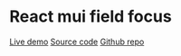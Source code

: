 # React mui field focus

[Live demo](https://react-mui-userformcontrol-focus.rolandjlevy.repl.co/) 
[Source code](https://replit.com/@RolandJLevy/react-mui-userFormControl-focus) 
[Github repo](https://replit.com/@RolandJLevy/react-mui-userFormControl-focus) 